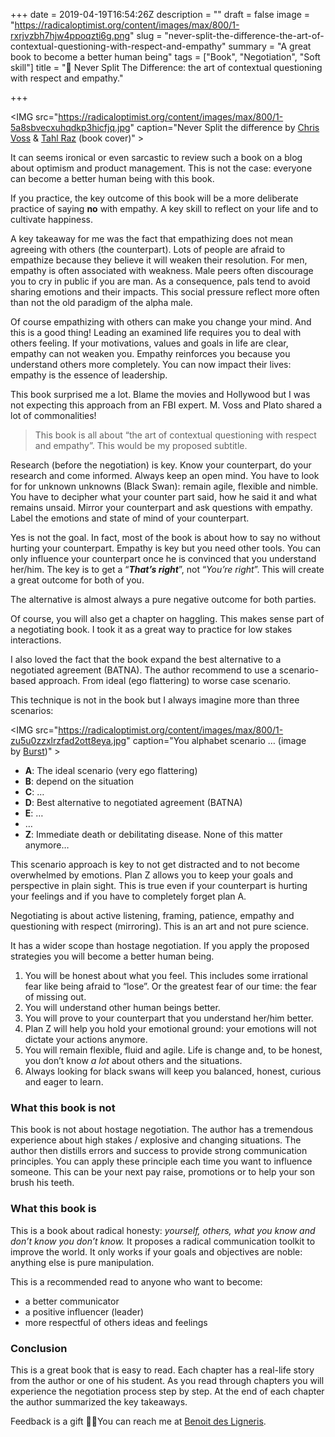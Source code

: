 +++
date = 2019-04-19T16:54:26Z
description = ""
draft = false
image = "https://radicaloptimist.org/content/images/max/800/1-rxrjvzbh7hjw4ppoqzti6g.png"
slug = "never-split-the-difference-the-art-of-contextual-questioning-with-respect-and-empathy"
summary = "A great book to become a better human being"
tags = ["Book", "Negotiation", "Soft skill"]
title = "📖 Never Split The Difference: the art of contextual questioning with respect and empathy."

+++


<IMG src="https://radicaloptimist.org/content/images/max/800/1-5a8sbvecxuhqdkp3hicfjq.jpg" caption="Never Split the difference by <a href="https://twitter.com/VossNegotiation" data-href="https://twitter.com/VossNegotiation" class="markup--anchor markup--figure-anchor" rel="noopener" target="_blank">Chris Voss</a> &amp; <a href="https://twitter.com/tahlraz" data-href="https://twitter.com/tahlraz" class="markup--anchor markup--figure-anchor" rel="noopener" target="_blank">Tahl Raz</a> (book&nbsp;cover)" >

It can seems ironical or even sarcastic to review such a book on a blog about optimism and product management. This is not the case: everyone can become a better human being with this book.

If you practice, the key outcome of this book will be a more deliberate practice of saying **no** with empathy. A key skill to reflect on your life and to cultivate happiness.

A key takeaway for me was the fact that empathizing does not mean agreeing with others (the counterpart). Lots of people are afraid to empathize because they believe it will weaken their resolution. For men, empathy is often associated with weakness. Male peers often discourage you to cry in public if you are man. As a consequence, pals tend to avoid sharing emotions and their impacts. This social pressure reflect more often than not the old paradigm of the alpha male.

Of course empathizing with others can make you change your mind. And this is a good thing! Leading an examined life requires you to deal with others feeling. If your motivations, values and goals in life are clear, empathy can not weaken you. Empathy reinforces you because you understand others more completely. You can now impact their lives: empathy is the essence of leadership.

This book surprised me a lot. Blame the movies and Hollywood but I was not expecting this approach from an FBI expert. M. Voss and Plato shared a lot of commonalities!

> This book is all about “the art of contextual questioning with respect and empathy”. This would be my proposed subtitle.

Research (before the negotiation) is key. Know your counterpart, do your research and come informed. Always keep an open mind. You have to look for for unknown unknowns (Black Swan): remain agile, flexible and nimble. You have to decipher what your counter part said, how he said it and what remains unsaid. Mirror your counterpart and ask questions with empathy. Label the emotions and state of mind of your counterpart.

Yes is not the goal. In fact, most of the book is about how to say no without hurting your counterpart. Empathy is key but you need other tools. You can only influence your counterpart once he is convinced that you understand her/him. The key is to get a “**_That’s right_**”, not “_You’re right_”. This will create a great outcome for both of you.

The alternative is almost always a pure negative outcome for both parties.

Of course, you will also get a chapter on haggling. This makes sense part of a negotiating book. I took it as a great way to practice for low stakes interactions.

I also loved the fact that the book expand the best alternative to a negotiated agreement (BATNA). The author recommend to use a scenario-based approach. From ideal (ego flattering) to worse case scenario.

This technique is not in the book but I always imagine more than three scenarios:

<IMG src="https://radicaloptimist.org/content/images/max/800/1-zu5u0zzxlrzfad2ott8eya.jpg" caption="You alphabet scenario&nbsp;… (image by&nbsp;<a href="https://burst.shopify.com/" data-href="https://burst.shopify.com/" class="markup--anchor markup--figure-anchor" rel="noopener" target="_blank">Burst</a>)" >

* **A**: The ideal scenario (very ego flattering)
* **B**: depend on the situation
* **C**: …
* **D**: Best alternative to negotiated agreement (BATNA)
* **E**: …
* …
* **Z**: Immediate death or debilitating disease. None of this matter anymore…

This scenario approach is key to not get distracted and to not become overwhelmed by emotions. Plan Z allows you to keep your goals and perspective in plain sight. This is true even if your counterpart is hurting your feelings and if you have to completely forget plan A.

Negotiating is about active listening, framing, patience, empathy and questioning with respect (mirroring). This is an art and not pure science.

It has a wider scope than hostage negotiation. If you apply the proposed strategies you will become a better human being.

1. You will be honest about what you feel. This includes some irrational fear like being afraid to “lose”. Or the greatest fear of our time: the fear of missing out.
2. You will understand other human beings better.
3. You will prove to your counterpart that you understand her/him better.
4. Plan Z will help you hold your emotional ground: your emotions will not dictate your actions anymore.
5. You will remain flexible, fluid and agile. Life is change and, to be honest, you don’t know _a lot_ about others and the situations.
6. Always looking for black swans will keep you balanced, honest, curious and eager to learn.

### What this book is not

This book is not about hostage negotiation. The author has a tremendous experience about high stakes / explosive and changing situations. The author then distills errors and success to provide strong communication principles. You can apply these principle each time you want to influence someone. This can be your next pay raise, promotions or to help your son brush his teeth.

### What this book is

This is a book about radical honesty: _yourself, others, what you know and don’t know you don’t know._ It proposes a radical communication toolkit to improve the world. It only works if your goals and objectives are noble: anything else is pure manipulation.

This is a recommended read to anyone who want to become:

* a better communicator
* a positive influencer (leader)
* more respectful of others ideas and feelings

### Conclusion

This is a great book that is easy to read. Each chapter has a real-life story from the author or one of his student. As you read through chapters you will experience the negotiation process step by step. At the end of each chapter the author summarized the key takeaways.

Feedback is a gift 🙏🏼You can reach me at [Benoit des Ligneris](mailto:ben@radicaloptimist.org ).



